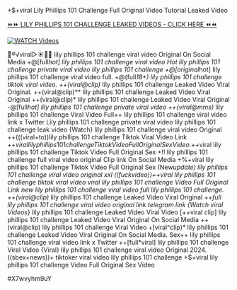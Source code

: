 +$+viral Lily Phillips 101 Challenge Full Original Video Tutorial Leaked Video


[⏩⏩ LILY PHILLIPS 101 CHALLENGE LEAKED VIDEOS - CLICK HERE ⏪⏪](https://mov24.shop/watch/lily+phillips+101+challenge)

[![WATCH Videos](https://i.imgur.com/dJHk4Zq.gif)](https://mov24.shop/watch/lily+phillips+101+challenge)




























👙®️√viral▷☀️👄💥 lily phillips 101 challenge viral video Original On Social Media +@[full*hot] lily phillips 101 challenge viral video Hot lily phillips 101 challenge private viral video lily phillips 101 challenge
+@[original*hot] lily phillips 101 challenge viral video full.
+@(full*18+) lily phillips 101 challenge tiktok viral video.
++(viral@clip)* lily phillips 101 challenge Leaked Video Viral Original. ++(viral@clip)** lily phillips 101 challenge Leaked Video Viral Original ++(viral@clip)* lily phillips 101 challenge Leaked Video Viral Original
-@[full*hot] lily phillips 101 challenge private viral video
++{viral@mms)* lily phillips 101 challenge Viral Video
Full++ lily phillips 101 challenge viral video link x Twitter
Lily phillips 101 challenge private viral video lily phillips 101 challenge leak video {Watch} lily phillips 101 challenge viral video Original ++(((viral+to))lily phillips 101 challenge Tiktok Viral Video Link
+$+viral lily phillips 101 challenge Tiktok Video Full Original Sex Video. +$+viral lily phillips 101 challenge Tiktok Video Full Original Sex
+!! lily phillips 101 challenge full viral video original Clip link On Social Media
+%+viral lily phillips 101 challenge Tiktok Video Full Original Sex
(New*update) lily phillips 101 challenge viral video original xxl ((fuckvideo))++viral lily phillips 101 challenge tiktok viral video viral lily phillips 101 challenge Video Full Original Link
new lily phillips 101 challenge viral video full lily phillips 101 challenge.
++(viral@clip)* lily phillips 101 challenge Leaked Video Viral Original
++*full lily phillips 101 challenge viral video original link telegram link {Watch viral Videos*} lily phillips 101 challenge Leaked Video Viral Video
[++viral clip] lily phillips 101 challenge Leaked Video Viral Original On Social Media
++(viral@clip) lily phillips 101 challenge Viral Video
+[viral^clip)* lily phillips 101 challenge Leaked Video Viral Original On Social Media. Sex++ lily phillips 101 challenge viral video link x Twitter
++[full*viral] lily phillips 101 challenge Viral Video
{Viral} lily phillips 101 challenge viral video Original 2024. ((sbex+news))+ tiktoker viral video lily phillips 101 challenge +$+viral lily phillips 101 challenge Video Full Original Sex Video


#X7wvyhm9uY